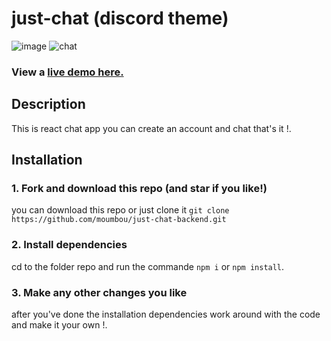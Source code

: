 # just-chat (discord theme)
![image](https://user-images.githubusercontent.com/60050570/209567704-2f5b70db-cca6-4ec9-8835-4024f7246698.png)
![chat](https://user-images.githubusercontent.com/60050570/209821079-23ec644b-64b2-4f14-9fc5-1263870da36a.PNG)


### View a [live demo here.](https://just-chat-da4a1.web.app/)

## Description
This is react chat app you can create an account and chat that's it !.

## Installation
### 1. Fork and download this repo (and star if you like!)
you can download this repo or just clone it `git clone https://github.com/moumbou/just-chat-backend.git`
### 2. Install dependencies
cd to the folder repo and run the commande `npm i` or `npm install`.
### 3. Make any other changes you like
after you've done the installation dependencies work around with the code and make it your own !.
